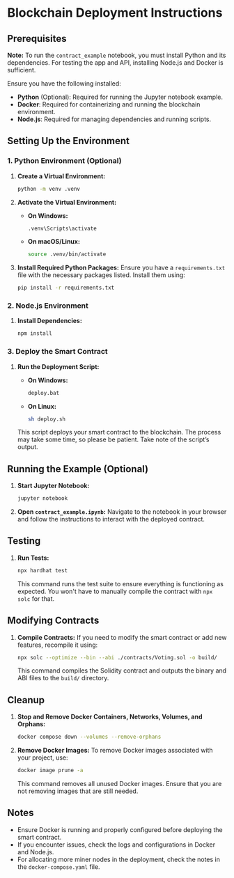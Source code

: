 # Blockchain Deployment Instructions

## Prerequisites

**Note:** To run the `contract_example` notebook, you must install Python and its dependencies. For testing the app and API, installing Node.js and Docker is sufficient.

Ensure you have the following installed:

- **Python** (Optional): Required for running the Jupyter notebook example.
- **Docker**: Required for containerizing and running the blockchain environment.
- **Node.js**: Required for managing dependencies and running scripts.

## Setting Up the Environment

### 1. Python Environment (Optional)

1. **Create a Virtual Environment:**
   ```bash
   python -m venv .venv
   ```

2. **Activate the Virtual Environment:**
   
   - **On Windows:**
     ```bash
     .venv\Scripts\activate
     ```
   - **On macOS/Linux:**
     ```bash
     source .venv/bin/activate
     ```

3. **Install Required Python Packages:**
   Ensure you have a `requirements.txt` file with the necessary packages listed. Install them using:
   ```bash
   pip install -r requirements.txt
   ```

### 2. Node.js Environment

1. **Install Dependencies:**
   ```bash
   npm install
   ```

### 3. Deploy the Smart Contract

1. **Run the Deployment Script:**

   - **On Windows:**
     ```bat
     deploy.bat
     ```
   - **On Linux:**
     ```bash
     sh deploy.sh
     ```

   This script deploys your smart contract to the blockchain. The process may take some time, so please be patient. Take note of the script’s output.

## Running the Example (Optional)

1. **Start Jupyter Notebook:**
   ```bash
   jupyter notebook
   ```

2. **Open `contract_example.ipynb`:**
   Navigate to the notebook in your browser and follow the instructions to interact with the deployed contract.

## Testing

1. **Run Tests:**
   ```bash
   npx hardhat test
   ```

   This command runs the test suite to ensure everything is functioning as expected. You won't have to manually compile the contract with `npx solc` for that.

## Modifying Contracts

1. **Compile Contracts:**
   If you need to modify the smart contract or add new features, recompile it using:
   ```bash
   npx solc --optimize --bin --abi ./contracts/Voting.sol -o build/
   ```

   This command compiles the Solidity contract and outputs the binary and ABI files to the `build/` directory.

## Cleanup

1. **Stop and Remove Docker Containers, Networks, Volumes, and Orphans:**
   ```bash
   docker compose down --volumes --remove-orphans
   ```

2. **Remove Docker Images:**
   To remove Docker images associated with your project, use:
   ```bash
   docker image prune -a
   ```

   This command removes all unused Docker images. Ensure that you are not removing images that are still needed.

## Notes

- Ensure Docker is running and properly configured before deploying the smart contract.
- If you encounter issues, check the logs and configurations in Docker and Node.js.
- For allocating more miner nodes in the deployment, check the notes in the `docker-compose.yaml` file.